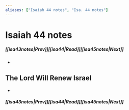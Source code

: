 ```yaml
---
aliases: ["Isaiah 44 notes", "Isa. 44 notes"]
---
```

# Isaiah 44 notes
##### <span class=arrow-left></span>[[isa43notes|Prev]]<span class=navigation-separator></span>[[isa44|Read]]<span class=navigation-separator></span>[[isa45notes|Next]]<span class=arrow-right></span>
- 
## The Lord Will Renew Israel
- 
##### <span class=arrow-left></span>[[isa43notes|Prev]]<span class=navigation-separator></span>[[isa44|Read]]<span class=navigation-separator></span>[[isa45notes|Next]]<span class=arrow-right></span>